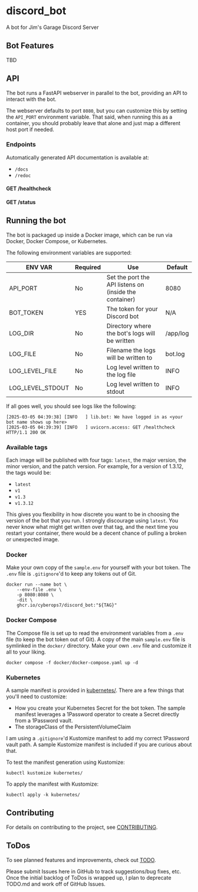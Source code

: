 # discord_bot

A bot for Jim's Garage Discord Server

## Bot Features

TBD

## API

The bot runs a FastAPI webserver in parallel to the bot, providing an API to
interact with the bot.

The webserver defaults to port `8080`, but you can customize this by setting
the `API_PORT` environment variable. That said, when running this as a
container, you should probably leave that alone and just map a different host
port if needed.

### Endpoints

Automatically generated API documentation is available at:

- `/docs`
- `/redoc`

#### GET /healthcheck

#### GET /status

## Running the bot

The bot is packaged up inside a Docker image, which can be run
via Docker, Docker Compose, or Kubernetes.

The following environment variables are supported:

| ENV VAR          | Required | Use                                                    | Default  |
|------------------|----------|--------------------------------------------------------|----------|
| API_PORT         | No       | Set the port the API listens on (inside the container) | 8080     |
| BOT_TOKEN        | YES      | The token for your Discord bot                         | N/A      |
| LOG_DIR          | No       | Directory where the bot's logs will be written         | /app/log |
| LOG_FILE         | No       | Filename the logs will be written to                   | bot.log  |
| LOG_LEVEL_FILE   | No       | Log level written to the log file                      | INFO     |
| LOG_LEVEL_STDOUT | No       | Log level written to stdout                            | INFO     |

If all goes well, you should see logs like the following:

```shell
[2025-03-05 04:39:38] [INFO   ] lib.bot: We have logged in as <your bot name shows up here>
[2025-03-05 04:39:39] [INFO   ] uvicorn.access: GET /healthcheck HTTP/1.1 200 OK
```

### Available tags

Each image will be published with four tags: `latest`, the major version, the
minor version, and the patch version. For example, for a version of 1.3.12,
the tags would be:

- `latest`
- `v1`
- `v1.3`
- `v1.3.12`

This gives you flexibility in how discrete you want to be in choosing the
version of the bot that you run. I strongly discourage using `latest`. You
never know what might get written over that tag, and the next time you restart
your container, there would be a decent chance of pulling a broken or
unexpected image.

### Docker

Make your own copy of the `sample.env` for yourself with your bot token.
The `.env` file is `.gitignore`'d to keep any tokens out of Git.

```shell
docker run --name bot \
    --env-file .env \
    -p 8080:8080 \
    -dit \
    ghcr.io/cyberops7/discord_bot:"${TAG}"
```

### Docker Compose

The Compose file is set up to read the environment variables from a `.env`
file (to keep the bot token out of Git). A copy of the main `sample.env` file
is symlinked in the `docker/` directory.  Make your own `.env` file and
customize it all to your liking.

```shell
docker compose -f docker/docker-compose.yaml up -d
```

### Kubernetes

A sample manifest is provided in [kubernetes/](./kubernetes).
There are a few things that you'll need to customize:

- How you create your Kubernetes Secret for the bot token. The sample manifest
  leverages a 1Password operator to create a Secret directly from a 1Password
  vault.
- The storageClass of the PersistentVolumeClaim

I am using a `.gitignore`'d Kustomize manifest to add my correct 1Password
vault path. A sample Kustomize manifest is included if you are curious about
that.

To test the manifest generation using Kustomize:

```shell
kubectl kustomize kubernetes/
```

To apply the manifest with Kustomize:

```shell
kubectl apply -k kubernetes/
```

## Contributing

For details on contributing to the project, see [CONTRIBUTING](docs/CONTRIBUTING.md).

## ToDos

To see planned features and improvements, check out [TODO](docs/TODO.md).

Please submit Issues here in GitHub to track suggestions/bug fixes, etc.
Once the initial backlog of ToDos is wrapped up, I plan to deprecate TODO.md
and work off of GitHub Issues.
